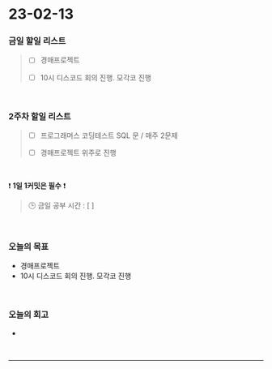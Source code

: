 # 23-02-13
### 금일 할일 리스트
> - [ ]  경매프로젝트
>
> - [ ]  10시 디스코드 회의 진행. 모각코 진행


<br/>

### 2주차 할일 리스트  

> - [ ]  프로그래머스 코딩테스트 SQL 문 / 매주 2문제  
>
> - [ ]  경매프로젝트 위주로 진행

<br/>

❗ **1일 1커밋은 필수** ❗
> 🕒 금일 공부 시간 : [  ]
  
<br/>

### 오늘의 목표
- 경매프로젝트
- 10시 디스코드 회의 진행. 모각코 진행

<br>

### 오늘의 회고
- 

<br/>

------------  
